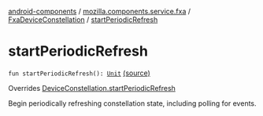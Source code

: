 [android-components](../../index.md) / [mozilla.components.service.fxa](../index.md) / [FxaDeviceConstellation](index.md) / [startPeriodicRefresh](./start-periodic-refresh.md)

# startPeriodicRefresh

`fun startPeriodicRefresh(): `[`Unit`](https://kotlinlang.org/api/latest/jvm/stdlib/kotlin/-unit/index.html) [(source)](https://github.com/mozilla-mobile/android-components/blob/master/components/service/firefox-accounts/src/main/java/mozilla/components/service/fxa/FxaDeviceConstellation.kt#L158)

Overrides [DeviceConstellation.startPeriodicRefresh](../../mozilla.components.concept.sync/-device-constellation/start-periodic-refresh.md)

Begin periodically refreshing constellation state, including polling for events.

